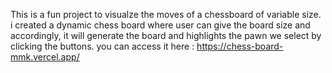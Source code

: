 This is a fun project to visualze the moves of a chessboard of variable size.
i created a dynamic chess board where user can give the board size and accordingly, it will generate the board and highlights the pawn we select by clicking the buttons.
you can access it here : https://chess-board-mmk.vercel.app/
